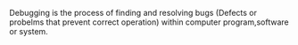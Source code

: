 Debugging is the process of finding and resolving bugs (Defects or probelms that prevent correct operation) within computer program,software or system.
